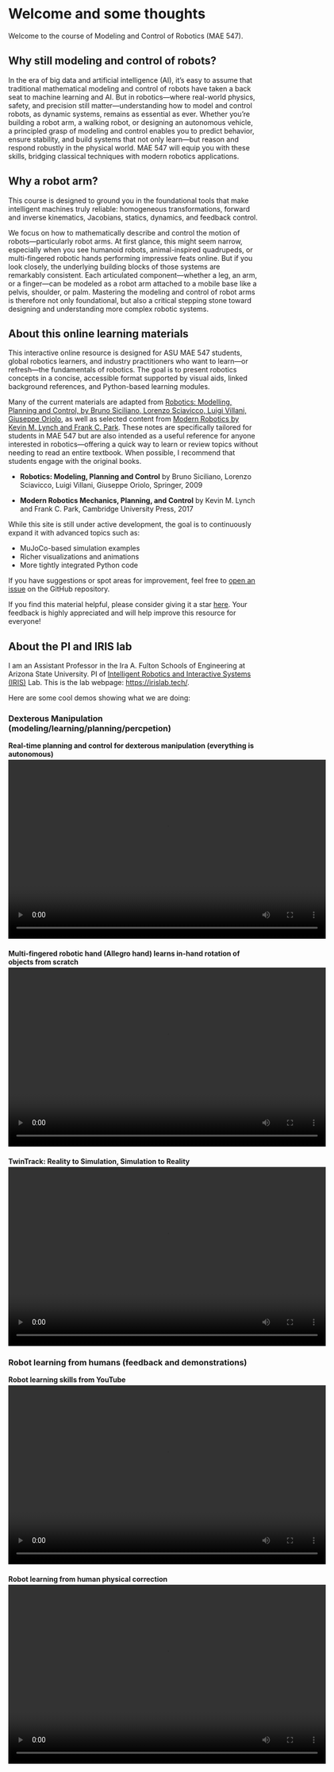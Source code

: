 # Welcome and some thoughts
Welcome to the course of Modeling and Control of Robotics (MAE 547).

## Why still modeling and control of robots?

In the era of big data and artificial intelligence (AI), it’s easy to assume that traditional mathematical modeling and control of robots have taken a back seat to machine learning and AI. But in robotics—where real-world physics, safety, and precision still matter—understanding how to model and control robots, as  dynamic systems, remains as essential as ever.  Whether you’re building a robot arm, a walking robot, or designing an autonomous vehicle, a principled grasp of modeling and control enables you to predict behavior, ensure stability, and build systems that not only learn—but reason and respond robustly in the physical world. MAE 547 will equip you with these skills, bridging classical techniques with modern robotics applications.

## Why a robot arm?
This course is designed to ground you in the foundational tools that make intelligent machines truly reliable: homogeneous transformations, forward and inverse kinematics, Jacobians, statics, dynamics, and feedback control.

We focus on how to mathematically describe and control the motion of robots—particularly robot arms. At first glance, this might seem narrow, especially when you see humanoid robots, animal-inspired quadrupeds, or multi-fingered robotic hands performing impressive feats online. But if you look closely, the underlying building blocks of those systems are remarkably consistent. Each articulated component—whether a leg, an arm, or a finger—can be modeled as a robot arm attached to a mobile base like a pelvis, shoulder, or palm. Mastering the modeling and control of robot arms is therefore not only foundational, but also a critical stepping stone toward designing and understanding more complex robotic systems.




## About this online learning materials

This interactive online resource is designed for ASU MAE 547 students, global robotics learners, and industry practitioners who want to learn—or refresh—the fundamentals of robotics. The goal is to present robotics concepts in a concise, accessible format supported by visual aids, linked background references, and Python-based learning modules.

Many of the current materials are adapted from  [Robotics: Modelling, Planning and Control, by Bruno Siciliano, Lorenzo Sciavicco, Luigi Villani, Giuseppe Oriolo]((https://people.disim.univaq.it/~costanzo.manes/EDU_stuff/Robotics_Modelling,%20Planning%20and%20Control_Sciavicco_extract.pdf)), as well as selected content from [Modern Robotics by Kevin M. Lynch and Frank C. Park]((https://hades.mech.northwestern.edu/images/7/7f/MR.pdf)). These notes are specifically tailored for students in MAE 547 but are also intended as a useful reference for anyone interested in robotics—offering a quick way to learn or review topics without needing to read an entire textbook. When possible, I recommend that students engage with the original books.

- **Robotics: Modeling, Planning and Control**  by Bruno Siciliano, Lorenzo Sciavicco, Luigi Villani,
Giuseppe Oriolo, Springer, 2009

- **Modern Robotics Mechanics, Planning, and Control** by Kevin M. Lynch and Frank C. Park, Cambridge University Press, 2017

While this site is still under active development, the goal is to continuously expand it with advanced topics such as:
* MuJoCo-based simulation examples
* Richer visualizations and animations
* More tightly integrated Python code

If you have suggestions or spot areas for improvement, feel free to [open an issue](https://github.com/asu-iris/course_robotics/issues) on the GitHub repository.

If you find this material helpful, please consider giving it a star [here](https://github.com/asu-iris/course_robotics). Your feedback is highly appreciated and will help improve this resource for everyone!




## About the PI and IRIS lab

I am an Assistant Professor in the Ira A. Fulton Schools of Engineering at Arizona State University. PI of [Intelligent Robotics and Interactive Systems (IRIS)](https://asu-iris.github.io/) Lab.
This is the lab webpage: https://irislab.tech/.


Here are some cool demos showing what we are doing: 

### Dexterous Manipulation (modeling/learning/planning/percpetion)

<div style="margin-bottom: 1.5em;">
  <div style="font-weight: bold; margin-bottom: 0.2em;">Real-time planning and control for dexterous manipulation (everything is autonomous)</div>
  <video width="640" height="360" controls>
    <source src="/misc/iris_demo/cf_demo.mp4" type="video/mp4">
    Your browser does not support the video tag.
  </video>
</div>


<div style="margin-bottom: 1.5em;">
  <div style="font-weight: bold; margin-bottom: 0.2em;">Multi-fingered robotic hand (Allegro hand) learns in-hand rotation of objects from scratch </div>
  <video width="640" height="360" controls>
    <source src="/misc/iris_demo/contactSDF-media-learn.mp4" type="video/mp4">
    Your browser does not support the video tag.
  </video>
</div>


<div style="margin-bottom: 1.5em;">
  <div style="font-weight: bold; margin-bottom: 0.2em;"> TwinTrack: Reality to Simulation, Simulation to Reality </div>
  <video width="640" height="360" controls>
    <source src="/misc/iris_demo/twintrack.mp4" type="video/mp4">
    Your browser does not support the video tag.
  </video>
</div>


### Robot learning from humans (feedback and demonstrations)

<div style="margin-bottom: 1.5em;">
  <div style="font-weight: bold; margin-bottom: 0.2em;"> Robot learning skills from YouTube </div>
  <video width="640" height="360" controls>
    <source src="/misc/iris_demo/lfd-llm.mp4" type="video/mp4">
    Your browser does not support the video tag.
  </video>
</div>

<div style="margin-bottom: 1.5em;">
  <div style="font-weight: bold; margin-bottom: 0.2em;"> Robot learning from human physical correction </div>
  <video width="640" height="360" controls>
    <source src="/misc/iris_demo/safe_mpc_align4.mp4" type="video/mp4">
    Your browser does not support the video tag.
  </video>
</div>


